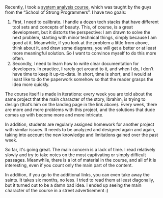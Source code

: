 ﻿Recently, I took a [system analysis course](https://tough-dev.school/system-analysis), which was taught by the guys from the “School of Strong Programmers”. I have two goals:

1. First, I need to calibrate. I handle a dozen tech stacks that have different tool sets and concepts of beauty. This, of course, is a great development, but it distorts the perspective: I am drawn to solve the next problem, starting with minor technical things, simply because I am good at it. Meanwhile, if you look at the problem a little from above, think about it, and draw some diagrams, you will get a better or at least more meaningful solution. So I want to convince myself to do this more often.
2. Secondly, I need to learn how to write clear documentation for developers. In practice, I rarely get around to it, and when I do, I don’t have time to keep it up-to-date. In short, time is short, and I would at least like to do the paperwork somehow so that the reader grasps the idea more quickly.

The course itself is made in iterations: every week you are told about the same project that the main character of the story, Ibrahim, is trying to design (that’s him on the landing page in the link above). Every week, there are more and more problems with this project, and the solutions that dude comes up with become more and more intricate.

In addition, students are regularly assigned homework for another project with similar issues. It needs to be analyzed and designed again and again, taking into account the new knowledge and limitations gained over the past week.

So far, it's going great. The main concern is a lack of time. I read relatively slowly and try to take notes on the most captivating or simply difficult passages. Meanwhile, there is a lot of material in the course, and all of it is interesting, even if you count only the main part of the content.

In addition, if you go to the additional links, you can even take away the saints. It takes six months, no less. I tried to read them at least diagonally, but it turned out to be a damn bad idea. I ended up seeing the main character of the course in a street advertisement :)
